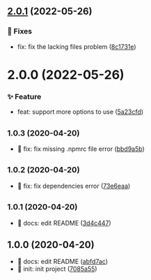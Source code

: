 ## [2.0.1](https://github.com/MrWindlike/git-flow-emoji/compare/v2.0.0...v2.0.1) (2022-05-26)


### 🐛 Fixes

* fix: fix the lacking files problem ([8c1731e](https://github.com/MrWindlike/git-flow-emoji/commit/8c1731e))


# 2.0.0 (2022-05-26)
### ✨ Feature

* feat: support more options to use ([5a23cfd](https://github.com/MrWindlike/git-flow-emoji/commit/5a23cfd))

## <small>1.0.3 (2020-04-20)</small>

* :bug: fix: fix missing .npmrc file error ([bbd9a5b](https://github.com/MrWindlike/git-flow-emoji/commit/bbd9a5b))



## <small>1.0.2 (2020-04-20)</small>

* :bug: fix: fix dependencies error ([73e6eaa](https://github.com/MrWindlike/git-flow-emoji/commit/73e6eaa))



## <small>1.0.1 (2020-04-20)</small>

* :memo: docs: edit README ([3d4c447](https://github.com/MrWindlike/git-flow-emoji/commit/3d4c447))



## 1.0.0 (2020-04-20)

* :memo: docs: edit README ([abfd7ac](https://github.com/MrWindlike/git-flow-emoji/commit/abfd7ac))
* :tada: init: init project ([7085a55](https://github.com/MrWindlike/git-flow-emoji/commit/7085a55))


